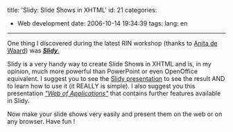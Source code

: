title: 'Slidy: Slide Shows in XHTML'
id: 21
categories:
- Web development
date: 2006-10-14 19:34:39
tags:
lang: en
---

One thing I discovered during the latest RIN workshop (thanks to [Anita de Waard](http://www.cs.uu.nl/people/anita/)) was [_**Slidy**_.](http://www.w3.org/Talks/Tools/Slidy/)

Slidy is a very handy way to create Slide Shows in XHTML and is, in my opinion, much more powerful than PowerPoint or even OpenOffice equivalent. I suggest you to see the [Slidy presentation](http://www.w3.org/Talks/Tools/Slidy/) to see the result AND to learn how to use it (it REALLY is simple).
I also suggest you this presentation _["Web of Applications"](http://www.w3.org/2006/02/woa/)_ that contains further features available in Slidy.

Now make your slide shows very easily and present them on the web or on any browser. Have fun !